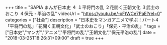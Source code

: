 +++
title =  "SAPIA まんが日本史 ４ １平将門の乱 ２花開く王朝文化 ３武士のおこり ４保元・平治の乱"
videoUrl = "https://youtu.be/-xFtWCe7PaE?rel=0"
categories = ["社会"]
description = "日本史をマンガアニメで学ぶ！パート4「平将門の乱」「花開く王朝文化」「武士のおこり」「保元・平治の乱」"
tags = ["日本史","マンガ","アニメ","平将門の乱","王朝文化","保元平治の乱"]
date = "2018-03-25T18:26:31+09:00"
draft = true
+++


